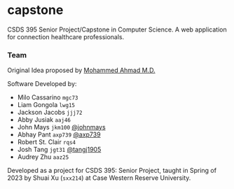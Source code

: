 # capstone
CSDS 395 Senior Project/Capstone in Computer Science.  A web application for connection healthcare professionals.

### Team
Original Idea proposed by [Mohammed Ahmad M.D.](https://www.linkedin.com/in/mohammed-ahmad-608b0117/)

Software Developed by:
- Milo Cassarino `mgc73`
- Liam Gongola `lwg15`
- Jackson Jacobs `jjj72`
- Abby Jusiak `aaj46`
- John Mays `jkm100` [@johnmays](https://github.com/johnmays/)
- Abhay Pant `axp739` [@axp739](https://github.com/axp739/)
- Robert St. Clair `rqs4`
- Josh Tang `jgt31` [@tangj1905](https://github.com/tangj1905/)
- Audrey Zhu `aaz25`

Developed as a project for CSDS 395: Senior Project, taught in Spring of 2023 by Shuai Xu (`sxx214`) at Case Western Reserve University.
